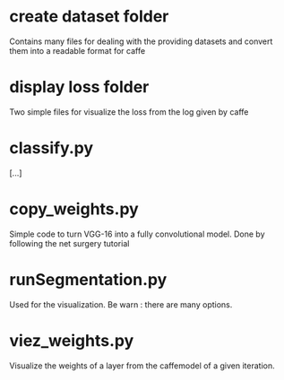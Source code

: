 # create dataset folder
Contains many files for dealing with the providing datasets and convert them into a readable format for caffe


# display loss folder
Two simple files for visualize the loss from the log given by caffe


# classify.py
[...]


# copy_weights.py
Simple code to turn VGG-16 into a fully convolutional model. Done by following the net surgery tutorial


# runSegmentation.py
Used for the visualization. Be warn : there are many options.


# viez_weights.py
Visualize the weights of a layer from the caffemodel of a given iteration.

